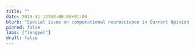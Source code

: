 ```yaml
---
title: ""
date: 2019-11-13T00:00:00+01:00
blurb: "Special issue on computational neuroscience in Current Opinion in Neurobiology is out"
pinned: false
labs: ["lengyel"]
draft: false
---
```


